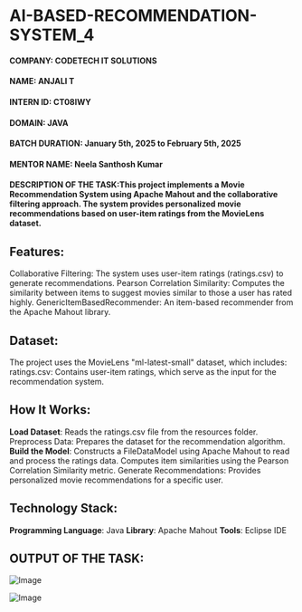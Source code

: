 # AI-BASED-RECOMMENDATION-SYSTEM_4
#### **COMPANY**: CODETECH IT SOLUTIONS
#### **NAME**: ANJALI T
#### **INTERN ID**: CT08IWY       
#### **DOMAIN**: JAVA
#### **BATCH DURATION**: January 5th, 2025 to February 5th, 2025
#### **MENTOR NAME**: Neela Santhosh Kumar
#### DESCRIPTION OF THE TASK:This project implements a Movie Recommendation System using Apache Mahout and the collaborative filtering approach. The system provides personalized movie recommendations based on user-item ratings from the MovieLens dataset.
## **Features**:
Collaborative Filtering: The system uses user-item ratings (ratings.csv) to generate recommendations.
Pearson Correlation Similarity: Computes the similarity between items to suggest movies similar to those a user has rated highly.
GenericItemBasedRecommender: An item-based recommender from the Apache Mahout library.
## **Dataset**:
The project uses the MovieLens "ml-latest-small" dataset, which includes:
ratings.csv: Contains user-item ratings, which serve as the input for the recommendation system.
## **How It Works**:
**Load Dataset**: Reads the ratings.csv file from the resources folder.
Preprocess Data: Prepares the dataset for the recommendation algorithm.
**Build the Model**: Constructs a FileDataModel using Apache Mahout to read and process the ratings data.
Computes item similarities using the Pearson Correlation Similarity metric.
Generate Recommendations: Provides personalized movie recommendations for a specific user.
## **Technology Stack**:
**Programming Language**: Java
**Library**: Apache Mahout
**Tools**: Eclipse IDE
## OUTPUT OF THE TASK:
![Image](https://github.com/user-attachments/assets/139ba190-82cb-4c04-b47c-979a4cc30ee2)

![Image](https://github.com/user-attachments/assets/047a6590-e837-451b-8745-b17a3cbde1b0)
